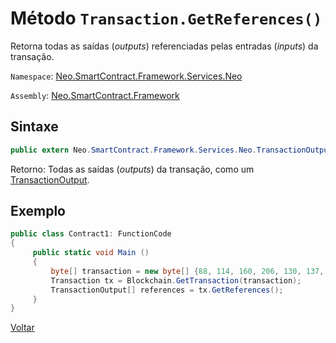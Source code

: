 # Método `Transaction.GetReferences()`

Retorna todas as saídas (*outputs*) referenciadas pelas entradas (*inputs*) da transação.

`Namespace`: [Neo.SmartContract.Framework.Services.Neo](../../neo.md)

`Assembly`: [Neo.SmartContract.Framework](../../../dotnet.md)

## Sintaxe

```c#
public extern Neo.SmartContract.Framework.Services.Neo.TransactionOutput[] GetReferences()
```

Retorno: Todas as saídas (*outputs*) da transação, como um [TransactionOutput](../TransactionOutput.md).


## Exemplo

```c#
public class Contract1: FunctionCode
{
     public static void Main ()
     {
         byte[] transaction = new byte[] {88, 114, 160, 206, 130, 137, 41, 94, 119, 120, 242, 71, 232, 244, 3, 20, 165, 69, 182, 106, 185, 119, 239, 183, 65, 174, 220, 157, 251, 28, 215};
         Transaction tx = Blockchain.GetTransaction(transaction);
         TransactionOutput[] references = tx.GetReferences();
     }
}
```



[Voltar](../Transaction.md)

